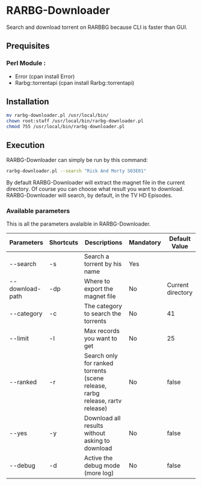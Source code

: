 # RARBG-Downloader
Search and download torrent on RARBBG because CLI is faster than GUI.

## Prequisites

### Perl Module :
* Error (cpan install Error)
* Rarbg::torrentapi (cpan install Rarbg::torrentapi)

## Installation

```sh
mv rarbg-downloader.pl /usr/local/bin/
chown root:staff /usr/local/bin/rarbg-downloader.pl
chmod 755 /usr/local/bin/rarbg-downloader.pl
```

## Execution

RARBG-Downloader can simply be run by this command:

```sh
rarbg-downloader.pl --search "Rick And Morty S03E01"
```
By default RARBG-Downloader will extract the magnet file in the current directory. Of course you can choose what result you want to download. RARBG-Downloader will search, by default, in the TV HD Episodes.

### Available parameters
This is all the parameters avalaible in RARBG-Downloader.

| Parameters        | Shortcuts | Descriptions  | Mandatory | Default Value |
|-------------------|-----------|---------------|-----------|---------------|
| --search          | -s        | Search a torrent by his name     | Yes | |
| --download-path   | -dp       | Where to export the magnet file  | No | Current directory |
| --category        | -c        | The category to search the torrents  | No | 41 |
| --limit           | -l        | Max records you want to get  | No | 25 |
| --ranked          | -r        | Search only for ranked torrents (scene release, rarbg release, rartv release)  | No | false |
| --yes             | -y        | Download all results without asking to download   | No | false |
| --debug           | -d        | Active the debug mode (more log)   | No | false |
